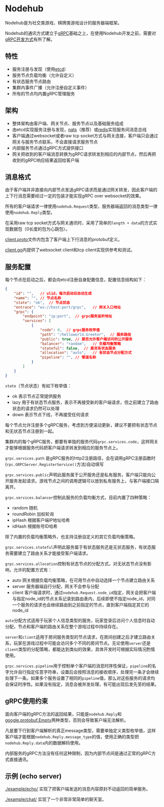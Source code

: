 # Nodehub

Nodehub是为社交类游戏、棋牌类游戏设计的服务器端框架。

Nodehub的通讯方式建立于[gRPC](https://grpc.io/)基础之上，在使用Nodehub开发之前，需要对[gRPC开发方式](https://grpc.io/docs/languages/go/)有所了解。

## 特性

- 服务注册与发现（使用[etcd](https://etcd.io/)）
- 服务节点负载均衡（允许自定义）
- 有状态服务节点路由
- 集群内事件广播（允许注册自定义事件）
- 所有的节点均内置gRPC管理服务

## 架构

- 整体架构由客户端、网关节点、服务节点以及基础服务组成
- 由etcd实现服务注册与发现，[nats](https://nats.io/)（推荐）或[redis](https://redis.io/)实现服务间消息总线
- 客户端通过websocket或者raw tcp socket方式与网关连接，客户端只会通过网关与服务节点联系，不会直接请求服务节点
- 内部服务节点通过gRPC方式提供接口
- 网关把收到的客户端消息转换为gRPC请求转发到相应的内部节点，然后再把收到的gRPC响应结果返回给客户端

## 消息格式

由于客户端并非直接向内部节点发送gRPC请求而是通过网关转发，因此客户端的上下行消息需要经过一定的包装才能实现gRPC over websocket的效果。

所有的客户端请求一律使用`nodehub.Request`类型，服务器端返回的消息类型一律使用`nodehub.Reply`类型。

在采用raw tcp socket方式与网关通讯时，采用了简单的`length + data`的方式实现数据包（0长度的包为心跳包）。

[client.proto](./api/protobuf/nodehub/client.proto)文件内包含了客户端上下行消息的protobuf定义。

[client.go](./component/gateway/client.go)内提供了websocket client和tcp client实现供参考和测试。

## 服务配置

每个节点在启动之后，都会向etcd注册自身配置信息，配置信息结构如下：

```json
{
	"id": "",	// ulid，每次启动后自动生成
	"name": "",	// 节点名称
	"state": "ok",	// 节点状态
	"entrace": "ws://host:port/grpc",	// 网关入口地址
	"grpc": {
		"endpoint": "ip:port",	// grpc服务监听地址
		"services": [
			{
				"code": 0,	// grpc服务枚举值
				"path": "/helloworld.Greeter",	// 服务路径
				"public": true,	// 是否允许客户端访问的公开服务
				"balancer": "random",	// 负载均衡策略
				"stateful": false,	// 是否有状态服务
				"allocation": "auto",	// 有状态节点分配方式
				"pipeline": "",	// 管道名称
			}
		]
	}
}
```

`state`（节点状态）有如下枚举值：

- ok 表示节点正常提供服务
- lazy 用于有状态节点服务，表示不再接受新的客户端请求，但之前建立了路由状态的请求仍然可以处理
- down 表示节点下线，不再接受任何请求

每个节点允许注册多个gRPC服务，考虑到方便滚动更新，建议不要把有状态节点和无状态节点注册到一起。

集群内的每个gRPC服务，都要有单独的服务代码`grpc.services.code`，这样网关才能够根据服务代码把客户端请求转发到相应的服务节点上。

`grpc.services.path` 是gRPC服务的http2注册路径，会在调用gRPC注册函数时(`rpc.GRPCServer.RegisterService()`方法)自动填写

`grpc.services.public`声明此服务属于公开服务还是私有服务，客户端只能向公开服务发起请求。游戏节点之间的调用逻辑可以放到私有服务上，与客户端接口隔离开。

`grpc.services.balancer`控制此服务的负载均衡方式，目前内置了四种策略：

- random 随机
- roundRobin 加权轮询
- ipHash 根据客户端IP地址哈希
- idHash 根据账号ID哈希

除了内置的负载均衡策略外，也支持注册自定义的其它负载均衡策略。

`grpc.services.stateful`声明此服务属于有状态服务还是无状态服务，有状态服务需要建立了路由关系才能接受客户端请求。

`grpc.services.allocation`控制有状态节点的分配方式，对无状态节点没有影响，允许的配置方式有：

- auto 网关根据负载均衡策略，在可用节点中自动选择一个节点建立路由关系
- server 服务器端自行分配，网关不会参与分配
- client 客户端请求时，通过`nodehub.Request.node_id`指定，网关会把客户端与指定node_id的节点关系记录到路由表内，后续即使不指定node_id，对同一个服务的请求也会继续路由到之前指定的节点，直到客户端指定其它的node_id

`auto`分配方式适用于玩家个人信息类型的服务，玩家登录后访问个人信息时自动分配，节点和客户端的路由关系在整个游戏过程中持续存在。

`server`和`client`适用于房间服务类型的节点请求，在房间创建之后才建立路由关系，玩家在游戏过程中可能会访问多个不同的房间节点。无论使用`server`还是`client`类型的分配策略，都能达到类似的效果，具体开发时可根据实际情况酌情使用。

`grpc.services.pipeline`用于控制单个客户端的消息时序性保证，`pipeline`的名字允许自行指定任意字符串，设置后会按照消息的接收顺序，处理完一条才会继续处理下一条。如果多个服务设置了相同的`pipeline`值，那么对这些服务的请求均会保证时序性。如果没有指定，消息会被并发处理，有可能出现后发先至的结果。

## gRPC使用约束

面向客户端的gRPC方法的返回结果，只能是`nodehub.Reply`和[google.protobuf.Empty](https://github.com/protocolbuffers/protobuf/blob/main/src/google/protobuf/empty.proto)两种类型，否则会导致客户端无法解析。

凡是要下行到客户端解析的真正message类型，需要单独定义类型枚举值，这样客户端才能根据`nodehub.Reply.message_type`的值，使用正确的类型把`nodehub.Reply.data`内的数据解码使用。

内部服务的gRPC方法没有任何这种限制，因为内部节点间是通过正常的gRPC方式直接通讯。

## 示例 (echo server)

[./example/echo/](./example/echo/) 实现了把客户端发送的消息内容原封不动返回的简单服务。

[./example/chat/](./example/chat/) 实现了一个非常非常简单的聊天室。
